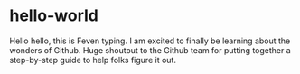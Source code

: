 # hello-world

Hello hello, this is Feven typing. I am excited to finally be learning 
about the wonders of Github. Huge shoutout to the Github team for putting 
together a step-by-step guide to help folks figure it out. 
